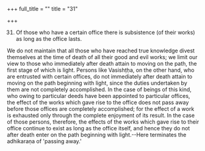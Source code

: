 +++
full_title = ""
title = "31"

+++




31. Of those who have a certain office there is subsistence (of their works) as long as the office lasts.

We do not maintain that all those who have reached true knowledge divest themselves at the time of death of all their good and evil works; we limit our view to those who immediately after death attain to moving on the path, the first stage of which is light. Persons like Vasishṭḥa, on the other hand, who are entrusted with certain offices, do not immediately after death attain to moving on the path beginning with light, since the duties undertaken by them are not completely accomplished. In the case of beings of this kind, who owing to particular deeds have been appointed to particular offices, the effect of the works which gave rise to the office does not pass away before those offices are completely accomplished; for the effect of a work is exhausted only through the complete enjoyment of its result. In the case of those persons, therefore, the effects of the works which gave rise to their office continue to exist as long as the office itself, and hence they do not after death enter on the path beginning with light.--Here terminates the adhikaraṇa of 'passing away.'

